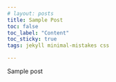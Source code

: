 ```yaml
---
# layout: posts
title: Sample Post
toc: false
toc_label: "Content"
toc_sticky: true
tags: jekyll minimal-mistakes css

---
```


Sample post